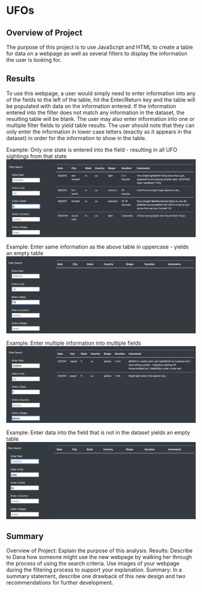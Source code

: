 # UFOs
## Overview of Project
The purpose of this project is to use JavaScript and HTML to create a table for data on a webpage as well as several filters to display the information the user is looking for.

## Results
To use this webpage, a user would simply need to enter information into any of the fields to the left of the table, hit the Enter/Return key and the table will be populated with data on the information entered. If the information entered into the filter does not match any information in the dataset, the resulting table will be blank. The user may also enter information into one or multiple filter fields to yield table results. The user should note that they can only enter the information in lower case letters (exactly as it appears in the dataset) in order for the information to show in the table. 

Example: Only one state is entered into the field - resulting in all UFO sightings from that state
![IMAGE1](static/images/Image1.png)

Example: Enter same information as the above table in uppercase - yields an empty table
![IMAGE2](static/images/Image2.png)

Example: Enter multiple information into multiple fields
![IMAGE3](static/images/Image3.png)

Example: Enter data into the field that is not in the dataset yields an empty table
![IMAGE4](static/images/Image4.png)


## Summary






Overview of Project: Explain the purpose of this analysis.
Results: Describe to Dana how someone might use the new webpage by walking her through the process of using the search criteria. Use images of your webpage during the filtering process to support your explanation.
Summary: In a summary statement, describe one drawback of this new design and two recommendations for further development.